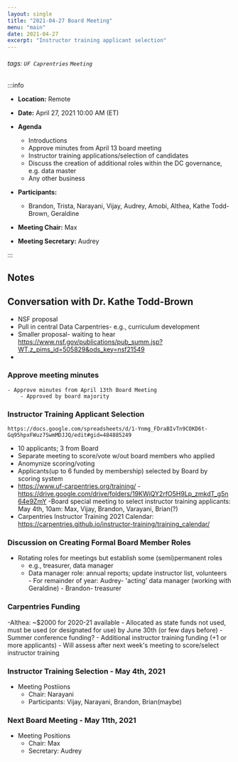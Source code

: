 ```yaml
---
layout: single
title: "2021-04-27 Board Meeting"
menu: "main"
date: 2021-04-27
excerpt: "Instructor training applicant selection"
---
```


###### tags: `UF Caprentries` `Meeting`

:::info
- **Location:** Remote
- **Date:** April 27, 2021 10:00 AM (ET)
- **Agenda**
    * Introductions
    * Approve minutes from April 13 board meeting 
    * Instructor training applications/selection of candidates
    * Discuss the creation of additional roles within the DC governance, e.g. data master
    * Any other business

- **Participants:**
    - Brandon, Trista, Narayani, Vijay, Audrey, Amobi, Althea, Kathe Todd-Brown, Geraldine
- **Meeting Chair:** Max
- **Meeting Secretary:** Audrey

:::
## Notes 
<!-- Other important details discussed during the meeting can be entered here. -->
## Conversation with Dr. Kathe Todd-Brown
- NSF proposal
- Pull in central Data Carpentries- e.g., curriculum development
- Smaller proposal- waiting to hear
https://www.nsf.gov/publications/pub_summ.jsp?WT.z_pims_id=505829&ods_key=nsf21549
- 
### Approve meeting minutes
    - Approve minutes from April 13th Board Meeting
        - Approved by board majority

### Instructor Training Applicant Selection
    https://docs.google.com/spreadsheets/d/1-Ynmg_FDraBIvTn9COKD6t-Gq95hpxFWuz7SwmMDJJQ/edit#gid=484885249
- 10 applicants; 3 from Board
- Separate meeting to score/vote w/out board members who applied
- Anomynize scoring/voting
- Applicants(up to 6 funded by membership) selected by Board by scoring system
- https://www.uf-carpentries.org/training/
-https://drive.google.com/drive/folders/19KWiQY2rfO5H9Lp_zmkdT_g5n64e9ZmY
-Board special meeting to select instructor training applicants: 
        May 4th, 10am: Max, Vijay, Brandon, Varayani, Brian(?)
- Carpentries Instructor Training 2021 Calendar: 
https://carpentries.github.io/instructor-training/training_calendar/

### Discussion on Creating Formal Board Member Roles
- Rotating roles for meetings but establish some (semi)permanent roles
    - e.g., treasurer, data manager
    - Data manager role: annual reports; update instructor list, volunteers
            - For remainder of year: Audrey- 'acting' data manager (working with Geraldine)
                            - Brandon- treasurer
### Carpentries Funding
-Althea: ~$2000 for 2020-21 available 
    - Allocated as state funds not used, must be used (or designated for use) by June 30th (or few days before)
        - Summer conference funding?
        - Additional instructor training funding (+1 or more applicants)
        - Will assess after next week's meeting to score/select instructor training

### Instructor Training Selection - May 4th, 2021
- Meeting Postiions
    - Chair:  Narayani
    - Participants: Vijay, Narayani, Brandon, Brian(maybe)

### Next Board Meeting - May 11th, 2021
- Meeting Positions
    - Chair: Max
    - Secretary: Audrey
